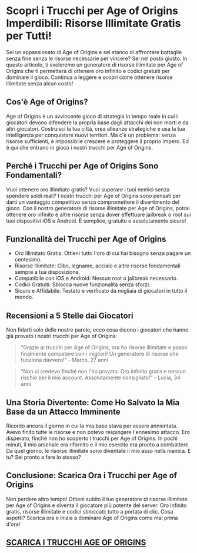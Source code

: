 <h1>Scopri i Trucchi per Age of Origins Imperdibili: Risorse Illimitate Gratis per Tutti!</h1>

<p>Sei un appassionato di Age of Origins e sei stanco di affrontare battaglie senza fine senza le risorse necessarie per vincere? Sei nel posto giusto. In questo articolo, ti sveleremo un generatore di risorse illimitate per Age of Origins che ti permetterà di ottenere oro infinito e codici gratuiti per dominare il gioco. Continua a leggere e scopri come ottenere risorse illimitate senza alcun costo!</p>

<h2>Cos'è Age of Origins?</h2>
<p>Age of Origins è un avvincente gioco di strategia in tempo reale in cui i giocatori devono difendere la propria base dagli attacchi dei non morti e da altri giocatori. Costruisci la tua città, crea alleanze strategiche e usa la tua intelligenza per conquistare nuovi territori. Ma c'è un problema: senza risorse sufficienti, è impossibile crescere e proteggere il proprio impero. Ed è qui che entrano in gioco i nostri trucchi per Age of Origins.</p>

<h2>Perché i Trucchi per Age of Origins Sono Fondamentali?</h2>
<p>Vuoi ottenere oro illimitato gratis? Vuoi superare i tuoi nemici senza spendere soldi reali? I nostri trucchi per Age of Origins sono pensati per darti un vantaggio competitivo senza compromettere il divertimento del gioco. Con il nostro generatore di risorse illimitate per Age of Origins, potrai ottenere oro infinito e altre risorse senza dover effettuare jailbreak o root sui tuoi dispositivi iOS e Android. È semplice, gratuito e assolutamente sicuro!</p>

<h2>Funzionalità dei Trucchi per Age of Origins</h2>
<ul>
    <li>Oro Illimitato Gratis: Ottieni tutto l'oro di cui hai bisogno senza pagare un centesimo.</li>
    <li>Risorse Illimitate: Cibo, legname, acciaio e altre risorse fondamentali sempre a tua disposizione.</li>
    <li>Compatibile con iOS e Android: Nessun root o jailbreak necessario.</li>
    <li>Codici Gratuiti: Sblocca nuove funzionalità senza sforzi.</li>
    <li>Sicuro e Affidabile: Testato e verificato da migliaia di giocatori in tutto il mondo.</li>
</ul>

<h2>Recensioni a 5 Stelle dai Giocatori</h2>
<p>Non fidarti solo delle nostre parole, ecco cosa dicono i giocatori che hanno già provato i nostri trucchi per Age of Origins:</p>
<blockquote>
    <p>"Grazie ai trucchi per Age of Origins, ora ho risorse illimitate e posso finalmente competere con i migliori! Un generatore di risorse che funziona davvero!" - Marco, 27 anni</p>
</blockquote>
<blockquote>
    <p>"Non ci credevo finché non l'ho provato. Oro infinito gratis e nessun rischio per il mio account. Assolutamente consigliato!" - Lucia, 34 anni</p>
</blockquote>

<h2>Una Storia Divertente: Come Ho Salvato la Mia Base da un Attacco Imminente</h2>
<p>Ricordo ancora il giorno in cui la mia base stava per essere annientata. Avevo finito tutte le risorse e non potevo respingere l'ennesimo attacco. Ero disperato, finché non ho scoperto i trucchi per Age of Origins. In pochi minuti, il mio arsenale era rifornito e il mio esercito era pronto a combattere. Da quel giorno, le risorse illimitate sono diventate il mio asso nella manica. E tu? Sei pronto a fare lo stesso?</p>

<h2>Conclusione: Scarica Ora i Trucchi per Age of Origins</h2>
<p>Non perdere altro tempo! Ottieni subito il tuo generatore di risorse illimitate per Age of Origins e diventa il giocatore più potente del server. Oro infinito gratis, risorse illimitate e codici sbloccati: tutto a portata di clic. Cosa aspetti? Scarica ora e inizia a dominare Age of Origins come mai prima d'ora!</p>

## [SCARICA I TRUCCHI AGE OF ORIGINS](https://bit.ly/3ZnUhIN)
